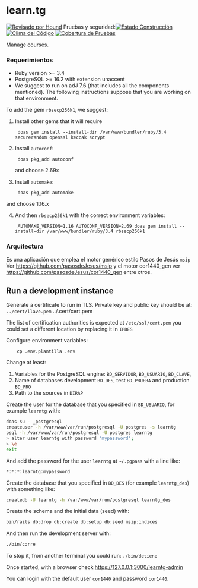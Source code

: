 # learn.tg

[![Revisado por Hound](https://img.shields.io/badge/Reviewed_by-Hound-8E64B0.svg)](https://houndci.com) Pruebas y seguridad:[![Estado Construcción](https://gitlab.com/pasosdeJesus/learn.tg/badges/main/pipeline.svg)](https://gitlab.com/pasosdeJesus/learn.tg/-/pipelines?page=1&scope=all&ref=main) [![Clima del Código](https://codeclimate.com/github/pasosdeJesus/learn.tg/badges/gpa.svg)](https://codeclimate.com/github/pasosdeJesus/learn.tg) [![Cobertura de Pruebas](https://codeclimate.com/github/pasosdeJesus/learn.tg/badges/coverage.svg)](https://codeclimate.com/github/pasosdeJesus/learn.tg)

Manage courses.


### Requerimientos
* Ruby version >= 3.4
* PostgreSQL >= 16.2 with extension unaccent 
* We suggest to run on adJ 7.6 (that includes all the components mentioned).
  The following instructions suppose that you are working on that environment.

To add the gem `rbsecp256k1`, we suggest:

1. Install other gems that it will require

        doas gem install --install-dir /var/www/bundler/ruby/3.4 securerandom openssl keccak scrypt

2. Install `autoconf`:

        doas pkg_add autoconf
    and choose 2.69x

3. Install `automake`:

        doas pkg_add automake
  and choose 1.16.x

4. And then `rbsecp256k1` with the correct environment variables:

        AUTOMAKE_VERSION=1.16 AUTOCONF_VERSION=2.69 doas gem install --install-dir /var/www/bundler/ruby/3.4 rbsecp256k1


### Arquitectura

Es una aplicación que emplea el motor genérico estilo Pasos de Jesús ```msip```
Ver https://github.com/pasosdeJesus/msip
y el motor cor1440_gen ver https://github.com/pasosdeJesus/cor1440_gen entre
otros.

## Run a development instance

Generate a certificate to run in TLS. Private key and public key should be at:
`../cert/llave.pem` ../.cert/cert.pem

The list of certification authorities is expected at `/etc/ssl/cert.pem` you
could set a different location by replacing it in `IPDES`

Configure environment variables:

        cp .env.plantilla .env

Change at least:
1. Variables for the PostgreSQL engine: `BD_SERVIDOR`, `BD_USUARIO`, `BD_CLAVE`, 
2. Name of databases development `BD_DES`, test `BD_PRUEBA` and 
   production `BD_PRO`
3. Path to the sources in `DIRAP`

Create the user for the database that you specified in `BD_USUARIO`, for example `learntg` with:

```sh
doas su - _postgresql
createuser -h /var/www/var/run/postgresql -U postgres -s learntg
psql -h /var/www/var/run/postgresql -U postgres learntg
> alter user learntg with password 'mypassword';
> \e
exit
```

And add the password for the user `learntg` at `~/.pgpass` with a line like:
```
*:*:*:learntg:mypassword
```

Create the database that you specified in `BD_DES` (for example `learntg_des`) with something like:
```sh
createdb -U learntg -h /var/www/var/run/postgresql learntg_des
```

Create the schema and the initial data (seed) with:
```sh
bin/rails db:drop db:create db:setup db:seed msip:indices
```

And then run the development server with:
```sh
./bin/corre
```

To stop it, from another terminal you could run: `./bin/detiene`

Once started, with a browser check https://127.0.0.1:3000/learntg-admin

You can login with the default user `cor1440` and password `cor1440`.




